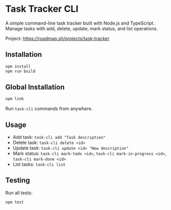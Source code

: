 # Task Tracker CLI

A simple command-line task tracker built with Node.js and TypeScript. Manage tasks with add, delete, update, mark status, and list operations.

Project: https://roadmap.sh/projects/task-tracker

## Installation

```bash
npm install
npm run build
```

## Global Installation

```bash
npm link
```

Run `task-cli` commands from anywhere.

## Usage

- Add task: `task-cli add "Task description"`
- Delete task: `task-cli delete <id>`
- Update task: `task-cli update <id> "New description"`
- Mark status: `task-cli mark-todo <id>`, `task-cli mark-in-progress <id>`, `task-cli mark-done <id>`
- List tasks: `task-cli list`

## Testing

Run all tests:
```bash
npm test
```
